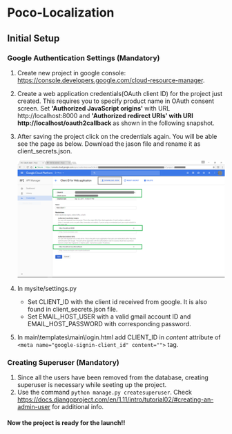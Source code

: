 # Poco-Localization

## Initial Setup

### Google Authentication Settings (Mandatory)
1. Create new project in google console: https://console.developers.google.com/cloud-resource-manager.
2. Create a web application credentials(OAuth client ID) for the project just created. This requires you to specify product name in OAuth consent screen. Set <b>'Authorized JavaScript origins'</b> with URL http://localhost:8000 and <b>'Authorized redirect URIs' with URI http://localhost/oauth2callback </b> as shown in the following snapshot.
3. After saving the project click on the credentials again. You will be able see the page as below. Download the jason file and rename it as client_secrets.json.

	 ![alt tag](https://github.com/Bharathkumar-nb/Poco-Localization/blob/master/Google_setup.png)
4. In mysite/settings.py
    * Set CLIENT_ID with the client id received from google. It is also found in client_secrets.json file.
    * Set EMAIL_HOST_USER with a valid gmail account ID and EMAIL_HOST_PASSWORD with corresponding password.
5. In main\templates\main\login.html add CLIENT_ID in <i>content</i> attribute of ```<meta name="google-signin-client_id" content="">``` tag.

### Creating Superuser (Mandatory)
1. Since all the users have been removed from the database, creating superuser is necessary while seeting up the project.
2. Use the command ```python manage.py createsuperuser```. Check https://docs.djangoproject.com/en/1.11/intro/tutorial02/#creating-an-admin-user for additional info.

#### Now the project is ready for the launch!!
